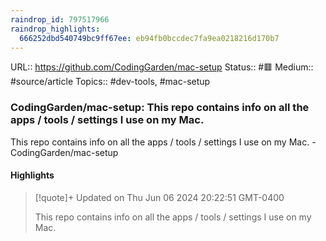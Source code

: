 ```yaml
---
raindrop_id: 797517966
raindrop_highlights:
  666252dbd540749bc9ff67ee: eb94fb0bccdec7fa9ea0218216d170b7
---
```


URL:: https://github.com/CodingGarden/mac-setup
Status:: #🟥
Medium:: #source/article
Topics:: #dev-tools, #mac-setup

### CodingGarden/mac-setup: This repo contains info on all the apps / tools / settings I use on my Mac.

This repo contains info on all the apps / tools / settings I use on my Mac. - CodingGarden/mac-setup

#### Highlights

> [!quote]+ Updated on Thu Jun 06 2024 20:22:51 GMT-0400
>
> This repo contains info on all the apps / tools / settings I use on my Mac.
